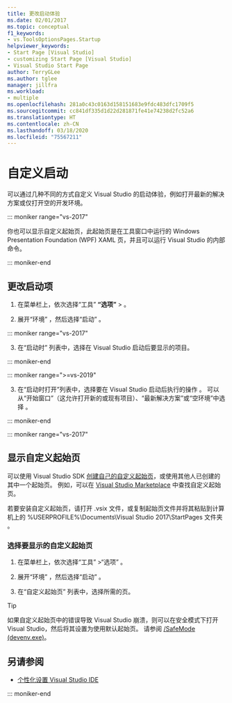 ```yaml
---
title: 更改启动体验
ms.date: 02/01/2017
ms.topic: conceptual
f1_keywords:
- vs.ToolsOptionsPages.Startup
helpviewer_keywords:
- Start Page [Visual Studio]
- customizing Start Page [Visual Studio]
- Visual Studio Start Page
author: TerryGLee
ms.author: tglee
manager: jillfra
ms.workload:
- multiple
ms.openlocfilehash: 281a0c43c0163d158151683e9fdc483dfc1709f5
ms.sourcegitcommit: cc841df335d1d22d281871fe41e74238d2fc52a6
ms.translationtype: HT
ms.contentlocale: zh-CN
ms.lasthandoff: 03/18/2020
ms.locfileid: "75567211"
---
```

# <a name="customize-startup"></a>自定义启动

可以通过几种不同的方式自定义 Visual Studio 的启动体验，例如打开最新的解决方案或仅打开空的开发环境。

::: moniker range="vs-2017"

你也可以显示自定义起始页，此起始页是在工具窗口中运行的 Windows Presentation Foundation (WPF) XAML 页，并且可以运行 Visual Studio 的内部命令。

::: moniker-end

## <a name="to-change-the-startup-item"></a>更改启动项

1. 在菜单栏上，依次选择“工具” **“选项”**  >   。

2. 展开“环境”  ，然后选择“启动”  。

::: moniker range="vs-2017"

3. 在“启动时”  列表中，选择在 Visual Studio 启动后要显示的项目。

::: moniker-end

::: moniker range=">=vs-2019"

3. 在“启动时打开”列表中，选择要在 Visual Studio 启动后执行的操作  。 可以从“开始窗口”（这允许打开新的或现有项目）、“最新解决方案”或“空环境”中选择    。

::: moniker-end

::: moniker range="vs-2017"

## <a name="to-show-a-custom-start-page"></a>显示自定义起始页

可以使用 Visual Studio SDK [创建自己的自定义起始页](../extensibility/creating-a-custom-start-page.md)，或使用其他人已创建的其中一个起始页。 例如，可以在 [Visual Studio Marketplace](https://marketplace.visualstudio.com/search?target=VS&category=Tools&vsVersion=&subCategory=Start%20Pages&sortBy=Downloads) 中查找自定义起始页。

若要安装自定义起始页，请打开 .vsix 文件，或复制起始页文件并将其粘贴到计算机上的 %USERPROFILE%\Documents\Visual Studio 2017\StartPages 文件夹   。

### <a name="to-select-which-custom-start-page-to-display"></a>选择要显示的自定义起始页

1. 在菜单栏上，依次选择“工具”  >“选项”  。

1. 展开“环境”  ，然后选择“启动”  。

1. 在“自定义起始页”  列表中，选择所需的页。

> [!TIP]
> 如果自定义起始页中的错误导致 Visual Studio 崩溃，则可以在安全模式下打开 Visual Studio，然后将其设置为使用默认起始页。 请参阅 [/SafeMode (devenv.exe)](../ide/reference/safemode-devenv-exe.md)。

## <a name="see-also"></a>另请参阅

- [个性化设置 Visual Studio IDE](../ide/personalizing-the-visual-studio-ide.md)

::: moniker-end
